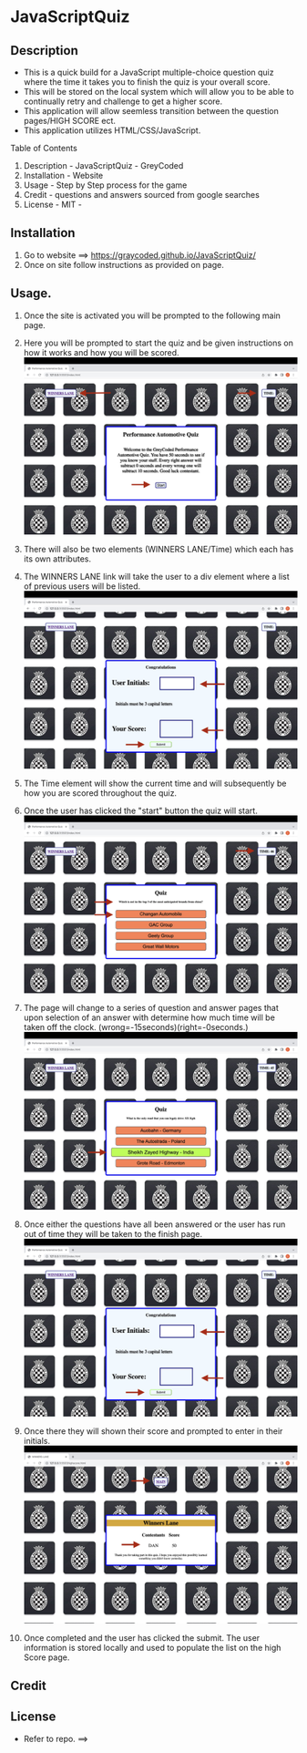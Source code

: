 # JavaScriptQuiz

## Description

- This is a quick build for a JavaScript multiple-choice     question quiz where the time it takes you to finish the quiz is your overall score. 
- This will be stored on the local system which will allow you to be able to continually retry and challenge to get a higher score. 
- This application will allow seemless transition between the question pages/HIGH SCORE ect.
- This application utilizes HTML/CSS/JavaScript.

Table of Contents

1. Description - JavaScriptQuiz - GreyCoded
2. Installation - Website 
3. Usage - Step by Step process for the game
4. Credit - questions and answers sourced from google searches
5. License - MIT - 


## Installation 

1. Go to website ==> https://graycoded.github.io/JavaScriptQuiz/
2. Once on site follow instructions as provided on page.

## Usage.

1. Once the site is activated you will be prompted to the following main page.

2. Here you will be prompted to start the quiz and be given instructions on how it works and how you will be scored. 
![](./assets/image/screenshots/Image%202023-06-25%20at%208.21%20PM.jpg)
3. There will also be two elements (WINNERS LANE/Time) which each has its own attributes. 

4. The WINNERS LANE link will take the user to a div element where a list of previous users will be listed. 
![](./assets/image/screenshots/Image%202023-06-25%20at%208.23%20PM.jpg)
5. The Time element will show the current time and will subsequently be how you are scored throughout the quiz.

6. Once the user has clicked the "start" button the quiz will start.
![](./assets/image/screenshots/Image%202023-06-25%20at%208.25%20PM.jpg)
7. The page will change to a series of question and answer pages that upon selection of an answer with determine how much time will be taken off the clock. (wrong=-15seconds)(right=-0seconds.)
![](./assets/image/screenshots/Image%202023-06-25%20at%208.26%20PM.jpg)
8. Once either the questions have all been answered or the user has run out of time they will be taken to the finish page.
![](./assets/image/screenshots/Image%202023-06-25%20at%208.23%20PM.jpg)
9. Once there they will shown their score and prompted to enter in their initials.
![](./assets/image/screenshots/Image%202023-06-25%20at%208.29%20PM.jpg)
10. Once completed and the user has clicked the submit. The user information is stored locally and used to populate the list on the high Score page.

## Credit

## License

- Refer to repo. ==>